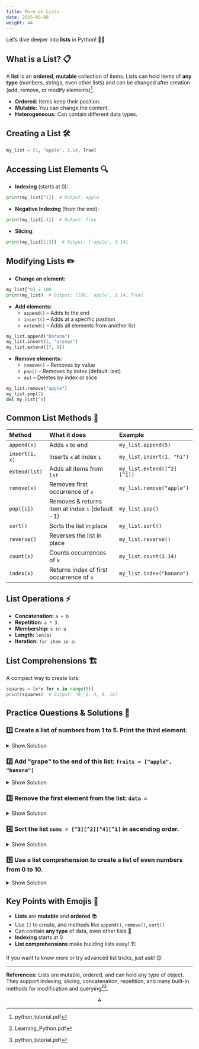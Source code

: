 ```yaml
---
title: More on Lists
date: 2025-05-08
weight: 44
---
```


Let’s dive deeper into **lists** in Python! 📝🐍

## What is a List? 📋

A **list** is an **ordered**, **mutable** collection of items. Lists can hold items of **any type** (numbers, strings, even other lists) and can be changed after creation (add, remove, or modify elements)[^1].

- **Ordered:** Items keep their position.
- **Mutable:** You can change the content.
- **Heterogeneous:** Can contain different data types.


## Creating a List 🛠️

```python
my_list = [1, "apple", 3.14, True]
```


## Accessing List Elements 🔍

- **Indexing** (starts at 0):

```python
print(my_list[^1])  # Output: apple
```

- **Negative Indexing** (from the end):

```python
print(my_list[-1])  # Output: True
```

- **Slicing**:

```python
print(my_list[1:3])  # Output: ['apple', 3.14]
```


## Modifying Lists ✏️

- **Change an element:**

```python
my_list[^0] = 100
print(my_list)  # Output: [100, 'apple', 3.14, True]
```

- **Add elements:**
    - `append()` – Adds to the end
    - `insert()` – Adds at a specific position
    - `extend()` – Adds all elements from another list

```python
my_list.append("banana")
my_list.insert(1, "orange")
my_list.extend([7, 8])
```

- **Remove elements:**
    - `remove()` – Removes by value
    - `pop()` – Removes by index (default: last)
    - `del` – Deletes by index or slice

```python
my_list.remove("apple")
my_list.pop(2)
del my_list[^0]
```


## Common List Methods 🧰

| Method | What it does | Example |
| :-- | :-- | :-- |
| `append(x)` | Adds `x` to end | `my_list.append(5)` |
| `insert(i, x)` | Inserts `x` at index `i` | `my_list.insert(1, "hi")` |
| `extend(lst)` | Adds all items from `lst` | `my_list.extend([^2][^1])` |
| `remove(x)` | Removes first occurrence of `x` | `my_list.remove("apple")` |
| `pop([i])` | Removes \& returns item at index `i` (default -1) | `my_list.pop()` |
| `sort()` | Sorts the list in place | `my_list.sort()` |
| `reverse()` | Reverses the list in place | `my_list.reverse()` |
| `count(x)` | Counts occurrences of `x` | `my_list.count(3.14)` |
| `index(x)` | Returns index of first occurrence of `x` | `my_list.index("banana")` |

## List Operations ⚡

- **Concatenation:** `a + b`
- **Repetition:** `a * 3`
- **Membership:** `x in a`
- **Length:** `len(a)`
- **Iteration:** `for item in a:`


## List Comprehensions 🏗️

A compact way to create lists:

```python
squares = [x*x for x in range(5)]
print(squares)  # Output: [0, 1, 4, 9, 16]
```


## Practice Questions \& Solutions 📝

### 1️⃣ Create a list of numbers from 1 to 5. Print the third element.

<details>
<summary>Show Solution</summary>

```python
numbers = [1, 2, 3, 4, 5]
print(numbers[^2])  # Output: 3
```
</details>

### 2️⃣ Add "grape" to the end of this list: `fruits = ["apple", "banana"]`

<details>
<summary>Show Solution</summary>

```python
fruits = ["apple", "banana"]
fruits.append("grape")
print(fruits)  # Output: ['apple', 'banana', 'grape']
```
</details>

### 3️⃣ Remove the first element from the list: `data = `

<details>
<summary>Show Solution</summary>

```python
data = [10, 20, 30, 40]
del data[^0]
print(data)  # Output: [20, 30, 40]
```
</details>

### 4️⃣ Sort the list `nums = [^3][^2][^4][^1]` in ascending order.

<details>
<summary>Show Solution</summary>

```python
nums = [3, 1, 4, 2]
nums.sort()
print(nums)  # Output: [1, 2, 3, 4]
```
</details>

### 5️⃣ Use a list comprehension to create a list of even numbers from 0 to 10.

<details>
<summary>Show Solution</summary>

```python
evens = [x for x in range(11) if x % 2 == 0]
print(evens)  # Output: [0, 2, 4, 6, 8, 10]
```
</details>

## Key Points with Emojis 🎯

- **Lists** are **mutable** and **ordered** 📚
- Use `[]` to create, and methods like `append()`, `remove()`, `sort()`
- Can contain **any type** of data, even other lists 🥗
- **Indexing** starts at 0
- **List comprehensions** make building lists easy! 🏗️

If you want to know more or try advanced list tricks, just ask! 😊

---
**References:**
Lists are mutable, ordered, and can hold any type of object. They support indexing, slicing, concatenation, repetition, and many built-in methods for modification and querying[^2][^1].

<div style="text-align: center">⁂</div>

[^1]: python_tutorial.pdf

[^2]: Learning_Python.pdf

[^3]: python-handbook.pdf

[^4]: Python-Cheatsheet-2024.pdf

[^5]: Python-IITM-Foundational-Course.pdf

[^6]: Python-Cheat-Sheet.pdf

[^7]: Introduction_to_Python_Programming_-_WEB.pdf

